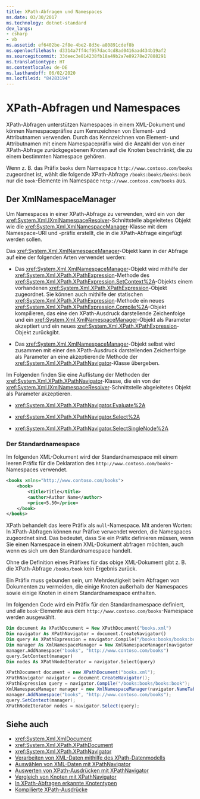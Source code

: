 ```yaml
---
title: XPath-Abfragen und Namespaces
ms.date: 03/30/2017
ms.technology: dotnet-standard
dev_langs:
- csharp
- vb
ms.assetid: ef6402be-2f8e-4be2-8d3e-a80891cdef8b
ms.openlocfilehash: d3314a7ff4cf957dac4cd8ad0416aad434b19af2
ms.sourcegitcommit: 33deec3e814238fb18a49b2a7e89278e27888291
ms.translationtype: HT
ms.contentlocale: de-DE
ms.lasthandoff: 06/02/2020
ms.locfileid: "84283194"
---
```

# <a name="xpath-queries-and-namespaces"></a>XPath-Abfragen und Namespaces
XPath-Abfragen unterstützen Namespaces in einem XML-Dokument und können Namespacepräfixe zum Kennzeichnen von Element- und Attributnamen verwenden. Durch das Kennzeichnen von Element- und Attributnamen mit einem Namespacepräfix wird die Anzahl der von einer XPath-Abfrage zurückgegebenen Knoten auf die Knoten beschränkt, die zu einem bestimmten Namespace gehören.  
  
 Wenn z. B. das Präfix `books` dem Namespace `http://www.contoso.com/books` zugeordnet ist, wählt die folgende XPath-Abfrage `/books:books/books:book` nur die `book`-Elemente im Namespace `http://www.contoso.com/books` aus.  
  
## <a name="the-xmlnamespacemanager"></a>Der XmlNamespaceManager  
 Um Namespaces in einer XPath-Abfrage zu verwenden, wird ein von der <xref:System.Xml.IXmlNamespaceResolver>-Schnittstelle abgeleitetes Objekt wie die <xref:System.Xml.XmlNamespaceManager>-Klasse mit dem Namespace-URI und -präfix erstellt, die in die XPath-Abfrage eingefügt werden sollen.  
  
 Das <xref:System.Xml.XmlNamespaceManager>-Objekt kann in der Abfrage auf eine der folgenden Arten verwendet werden:  
  
- Das <xref:System.Xml.XmlNamespaceManager>-Objekt wird mithilfe der <xref:System.Xml.XPath.XPathExpression>-Methode des <xref:System.Xml.XPath.XPathExpression.SetContext%2A>-Objekts einem vorhandenen <xref:System.Xml.XPath.XPathExpression>-Objekt zugeordnet. Sie können auch mithilfe der statischen <xref:System.Xml.XPath.XPathExpression>-Methode ein neues <xref:System.Xml.XPath.XPathExpression.Compile%2A>-Objekt kompilieren, das eine den XPath-Ausdruck darstellende Zeichenfolge und ein <xref:System.Xml.XmlNamespaceManager>-Objekt als Parameter akzeptiert und ein neues <xref:System.Xml.XPath.XPathExpression>-Objekt zurückgibt.  
  
- Das <xref:System.Xml.XmlNamespaceManager>-Objekt selbst wird zusammen mit einer den XPath-Ausdruck darstellenden Zeichenfolge als Parameter an eine akzeptierende Methode der <xref:System.Xml.XPath.XPathNavigator>-Klasse übergeben.  
  
 Im Folgenden finden Sie eine Auflistung der Methoden der <xref:System.Xml.XPath.XPathNavigator>-Klasse, die ein von der <xref:System.Xml.IXmlNamespaceResolver>-Schnittstelle abgeleitetes Objekt als Parameter akzeptieren.  
  
- <xref:System.Xml.XPath.XPathNavigator.Evaluate%2A>  
  
- <xref:System.Xml.XPath.XPathNavigator.Select%2A>  
  
- <xref:System.Xml.XPath.XPathNavigator.SelectSingleNode%2A>  
  
### <a name="the-default-namespace"></a>Der Standardnamespace  
 Im folgenden XML-Dokument wird der Standardnamespace mit einem leeren Präfix für die Deklaration des `http://www.contoso.com/books`-Namespaces verwendet.  
  
```xml  
<books xmlns="http://www.contoso.com/books">  
    <book>  
        <title>Title</title>  
        <author>Author Name</author>  
        <price>5.50</price>  
    </book>  
</books>  
```  
  
 XPath behandelt das leere Präfix als `null`-Namespace. Mit anderen Worten: In XPath-Abfragen können nur Präfixe verwendet werden, die Namespaces zugeordnet sind. Das bedeutet, dass Sie ein Präfix definieren müssen, wenn Sie einen Namespace in einem XML-Dokument abfragen möchten, auch wenn es sich um den Standardnamespace handelt.  
  
 Ohne die Definition eines Präfixes für das obige XML-Dokument gibt z. B. die XPath-Abfrage `/books/book` kein Ergebnis zurück.  
  
 Ein Präfix muss gebunden sein, um Mehrdeutigkeit beim Abfragen von Dokumenten zu vermeiden, die einige Knoten außerhalb der Namespaces sowie einige Knoten in einem Standardnamespace enthalten.  
  
 Im folgenden Code wird ein Präfix für den Standardnamespace definiert, und alle `book`-Elemente aus dem `http://www.contoso.com/books`-Namespace werden ausgewählt.  
  
```vb  
Dim document As XPathDocument = New XPathDocument("books.xml")  
Dim navigator As XPathNavigator = document.CreateNavigator()  
Dim query As XPathExpression = navigator.Compile("/books:books/books:book")  
Dim manager As XmlNamespaceManager = New XmlNamespaceManager(navigator.NameTable)  
manager.AddNamespace("books", "http://www.contoso.com/books")  
query.SetContext(manager)  
Dim nodes As XPathNodeIterator = navigator.Select(query)  
```  
  
```csharp  
XPathDocument document = new XPathDocument("books.xml");  
XPathNavigator navigator = document.CreateNavigator();  
XPathExpression query = navigator.Compile("/books:books/books:book");  
XmlNamespaceManager manager = new XmlNamespaceManager(navigator.NameTable);  
manager.AddNamespace("books", "http://www.contoso.com/books");  
query.SetContext(manager);  
XPathNodeIterator nodes = navigator.Select(query);  
```  
  
## <a name="see-also"></a>Siehe auch

- <xref:System.Xml.XmlDocument>
- <xref:System.Xml.XPath.XPathDocument>
- <xref:System.Xml.XPath.XPathNavigator>
- [Verarbeiten von XML-Daten mithilfe des XPath-Datenmodells](process-xml-data-using-the-xpath-data-model.md)
- [Auswählen von XML-Daten mit XPathNavigator](select-xml-data-using-xpathnavigator.md)
- [Auswerten von XPath-Ausdrücken mit XPathNavigator](evaluate-xpath-expressions-using-xpathnavigator.md)
- [Vergleich von Knoten mit XPathNavigator](matching-nodes-using-xpathnavigator.md)
- [In XPath-Abfragen erkannte Knotentypen](node-types-recognized-with-xpath-queries.md)
- [Kompilierte XPath-Ausdrücke](compiled-xpath-expressions.md)
